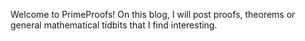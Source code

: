 Welcome to PrimeProofs! On this blog, I will post proofs, theorems or general mathematical tidbits that I find interesting.
